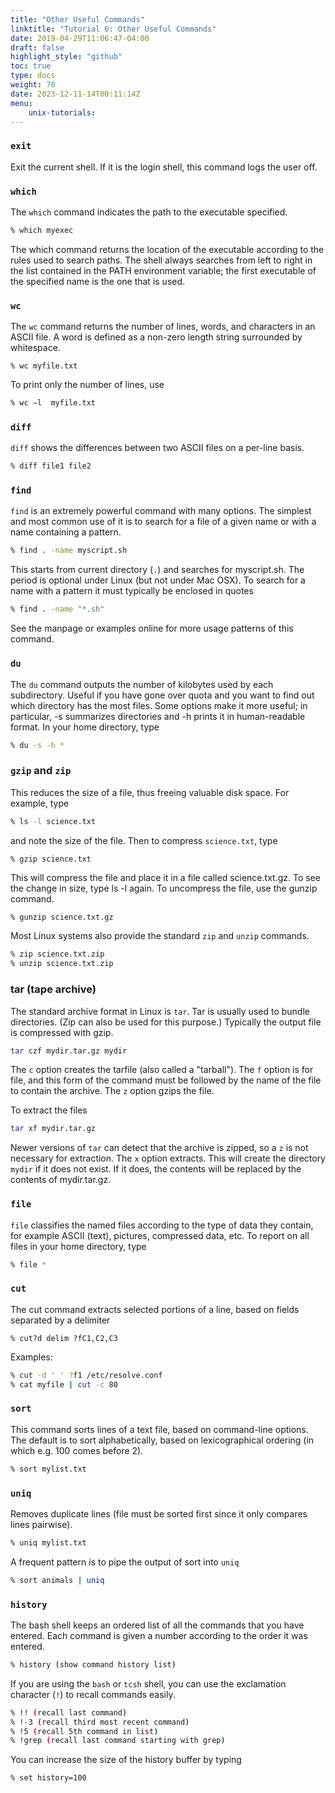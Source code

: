 ```yaml
---
title: "Other Useful Commands"
linktitle: "Tutorial 6: Other Useful Commands"
date: 2019-04-29T11:06:47-04:00
draft: false
highlight_style: "github"
toc: true
type: docs
weight: 70
date: 2023-12-11-14T00:11:14Z
menu:
    unix-tutorials:
---
```


### `exit`
Exit the current shell. If it is the login shell, this command logs the user off.

### `which`
The `which` command indicates the path to the executable specified.
```bash
% which myexec
```
The which command returns the location of the executable according to the rules used to search paths. The shell always searches from left to right in the list contained in the PATH environment variable; the first executable of the specified name is the one that is used.

### `wc`
The `wc` command returns the number of lines, words, and characters in an ASCII file. A word is defined as a non-zero length string surrounded by whitespace.
```
% wc myfile.txt
```

To print only the number of lines, use
```bash
% wc –l  myfile.txt 
```

### `diff`
`diff` shows the differences between two ASCII files on a per-line basis.
```bash
% diff file1 file2
```

### `find`
`find` is an extremely powerful command with many options. The simplest and most common use of it is to search for a file of a given name or with a name containing a pattern.
```bash
% find . -name myscript.sh
```
This starts from current directory (`.`) and searches for myscript.sh. The period is optional under Linux (but not under Mac OSX). To search for a name with a pattern it must typically be enclosed in quotes
```bash
% find . -name "*.sh"
```

See the manpage or examples online for more usage patterns of this command.

### `du`
The `du` command outputs the number of kilobytes used by each subdirectory. Useful if you have gone over quota and you want to find out which directory has the most files. Some options make it more useful; in particular, -s summarizes directories and -h prints it in human-readable format. In your home directory, type
```bash
% du -s -h *
```

### `gzip` and `zip`

This reduces the size of a file, thus freeing valuable disk space. For example, type
```bash
% ls -l science.txt
```
and note the size of the file. Then to compress `science.txt`, type
```bash
% gzip science.txt
```

This will compress the file and place it in a file called science.txt.gz. To see the change in size, type ls -l again. To uncompress the file, use the gunzip command.
```
% gunzip science.txt.gz
```

Most Linux systems also provide the standard `zip` and `unzip` commands.
```bash
% zip science.txt.zip
% unzip science.txt.zip
```

### tar (tape archive)

The standard archive format in Linux is `tar`.  Tar is usually used to bundle directories.  (Zip can also be used for this purpose.)  Typically the output file is compressed with gzip.
```bash
tar czf mydir.tar.gz mydir
```
The `c` option creates the tarfile (also called a "tarball").  The `f` option is for file, and this form of the command must be followed by the name of the file to contain the archive.  The `z` option gzips the file. 

To extract the files
```bash
tar xf mydir.tar.gz
```
Newer versions of `tar` can detect that the archive is zipped, so a `z` is not necessary for extraction.  The `x` option extracts.  This will create the directory `mydir` if it does not exist.  If it does, the contents will be replaced by the contents of mydir.tar.gz.

### `file`

`file` classifies the named files according to the type of data they contain, for example ASCII (text), pictures, compressed data, etc. To report on all files in your home directory, type
```bash
% file *
```

### `cut`

The cut command extracts selected portions of a line, based on fields separated by a delimiter
```
% cut­?d delim ­?fC1,C2,C3
```

Examples:
```bash
% cut -d ' ' ?f1 /etc/resolve.conf
% cat myfile | cut -c 80
```

### `sort`
This command sorts lines of a text file, based on command-­line options. The default is to sort alphabetically, based on lexicographical ordering (in which e.g. 100 comes before 2).
```bash
% sort mylist.txt
```

### `uniq`

Removes duplicate lines (file must be sorted first since it only compares lines pairwise).
```bash
% uniq mylist.txt
```

A frequent pattern is to pipe the output of sort into `uniq`
```bash
% sort animals | uniq
```

### `history`

The bash shell keeps an ordered list of all the commands that you have entered. Each command is given a number according to the order it was entered.
```bash
% history (show command history list)
```
If you are using the `bash` or `tcsh` shell, you can use the exclamation character (`!`) to recall commands easily.

```bash
% !! (recall last command)
% !-3 (recall third most recent command)
% !5 (recall 5th command in list)
% !grep (recall last command starting with grep)
```
You can increase the size of the history buffer by typing
```
% set history=100
```
